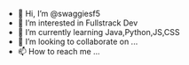 - 👋 Hi, I’m @swaggiesf5
- 👀 I’m interested in Fullstrack Dev
- 🌱 I’m currently learning Java,Python,JS,CSS
- 💞️ I’m looking to collaborate on ...
- 📫 How to reach me ...

<!---
swaggiesf5/swaggiesf5 is a ✨ special ✨ repository because its `README.md` (this file) appears on your GitHub profile.
You can click the Preview link to take a look at your changes.
--->
